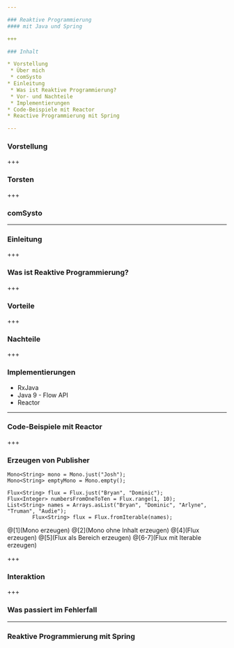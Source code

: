 ```yaml
---

### Reaktive Programmierung 
#### mit Java und Spring

+++

### Inhalt

* Vorstellung
 * Über mich
 * comSysto
* Einleitung
 * Was ist Reaktive Programmierung?
 * Vor- und Nachteile
 * Implementierungen
* Code-Beispiele mit Reactor
* Reactive Programmierung mit Spring

---
```


### Vorstellung

+++

### Torsten

+++

### comSysto

---

### Einleitung

+++

### Was ist Reaktive Programmierung?

+++

### Vorteile

+++

### Nachteile

+++

### Implementierungen

* RxJava
* Java 9 - Flow API
* Reactor

---

### Code-Beispiele mit Reactor

+++

### Erzeugen von Publisher

```
Mono<String> mono = Mono.just("Josh");
Mono<String> emptyMono = Mono.empty();

Flux<String> flux = Flux.just("Bryan", "Dominic");
Flux<Integer> numbersFromOneToTen = Flux.range(1, 10);
List<String> names = Arrays.asList("Bryan", "Dominic", "Arlyne", "Truman", "Audie");
        Flux<String> flux = Flux.fromIterable(names);
```
@[1](Mono erzeugen)
@[2](Mono ohne Inhalt erzeugen)
@[4](Flux erzeugen)
@[5](Flux als Bereich erzeugen)
@[6-7](Flux mit Iterable erzeugen)

+++

### Interaktion

+++

### Was passiert im Fehlerfall

---

### Reaktive Programmierung mit Spring